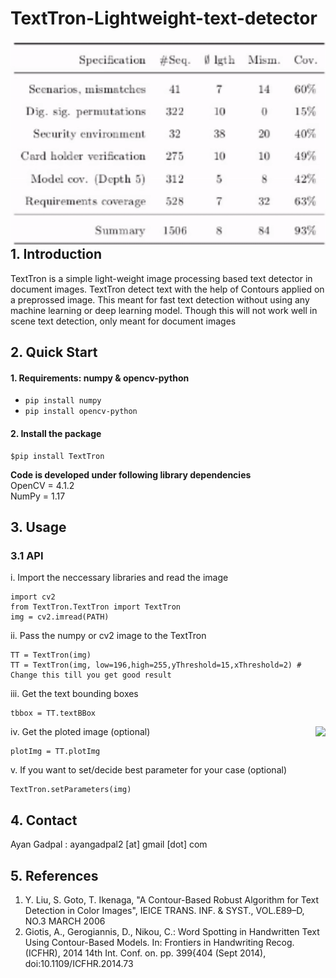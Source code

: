 # TextTron-Lightweight-text-detector
<img align="right" src="https://github.com/AyanGadpal/TextTron-Lightweight-text-detector/raw/main/media/demo.gif"/> 

## 1. Introduction

TextTron is a simple light-weight image processing based text detector in document images. 
TextTron detect text with the help of Contours applied on a preprossed image. This meant for fast text detection without using any machine learning or deep learning model.
Though this will not work well in scene text detection, only meant for document images 

## 2. Quick Start
#### 1. Requirements: numpy & opencv-python
* `pip install numpy`
* `pip install opencv-python`
#### 2. Install the package 
```
$pip install TextTron
```

<b>Code is developed under following library dependencies</b> <br>
OpenCV = 4.1.2 <br>
NumPy = 1.17 <br>



## 3. Usage
### 3.1 API


i. Import the neccessary libraries and read the image
```
import cv2
from TextTron.TextTron import TextTron
img = cv2.imread(PATH)
```
ii. Pass the numpy or cv2 image to the TextTron 
```
TT = TextTron(img) 
TT = TextTron(img, low=196,high=255,yThreshold=15,xThreshold=2) # Change this till you get good result
```
iii. Get the text bounding boxes
```
tbbox = TT.textBBox
``` 

<img align="right" src="https://github.com/AyanGadpal/TextTron-Lightweight-text-detector/raw/main/media/GUI.gif"/> 

iv. Get the ploted image (optional)
```
plotImg = TT.plotImg
``` 
v. If you want to set/decide best parameter for your case (optional)
```
TextTron.setParameters(img)
```
## 4. Contact
Ayan Gadpal : ayangadpal2 [at] gmail [dot] com <br>

## 5. References 
1. Y. Liu, S. Goto, T. Ikenaga, "A Contour-Based Robust Algorithm for Text Detection in Color Images", IEICE TRANS. INF. & SYST., VOL.E89–D, NO.3 MARCH 2006 
2. Giotis, A., Gerogiannis, D., Nikou, C.: Word Spotting in Handwritten Text Using Contour-Based Models. In: Frontiers in Handwriting Recog. (ICFHR), 2014 14th Int. Conf. on. pp. 399{404 (Sept 2014), doi:10.1109/ICFHR.2014.73
